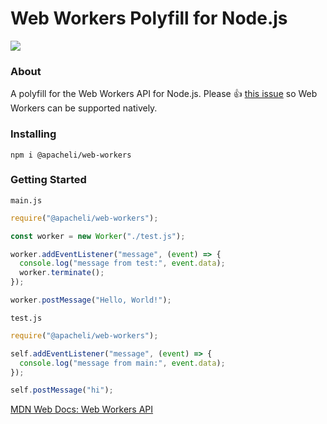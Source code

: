 # Web Workers Polyfill for Node.js

[![](https://img.shields.io/npm/v/@apacheli/web-workers.svg)](https://www.npmjs.com/package/@apacheli/web-workers)

### About

A polyfill for the Web Workers API for Node.js. Please 👍
[this issue](https://github.com/nodejs/node/issues/43583) so Web Workers can be
supported natively.

### Installing

```
npm i @apacheli/web-workers
```

### Getting Started

`main.js`

```js
require("@apacheli/web-workers");

const worker = new Worker("./test.js");

worker.addEventListener("message", (event) => {
  console.log("message from test:", event.data);
  worker.terminate();
});

worker.postMessage("Hello, World!");
```

`test.js`

```js
require("@apacheli/web-workers");

self.addEventListener("message", (event) => {
  console.log("message from main:", event.data);
});

self.postMessage("hi");
```

[MDN Web Docs: Web Workers API](https://developer.mozilla.org/en-US/docs/Web/API/Web_Workers_API)
